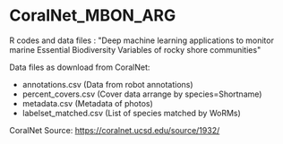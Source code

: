 # CoralNet_MBON_ARG
 R codes and data files : "Deep machine learning applications to monitor marine Essential Biodiversity Variables of rocky shore communities"

Data files as download from CoralNet:
- annotations.csv (Data from robot annotations)
- percent_covers.csv (Cover data arrange by species=Shortname)
- metadata.csv (Metadata of photos)
- labelset_matched.csv (List of species matched by WoRMs)

CoralNet Source: https://coralnet.ucsd.edu/source/1932/




